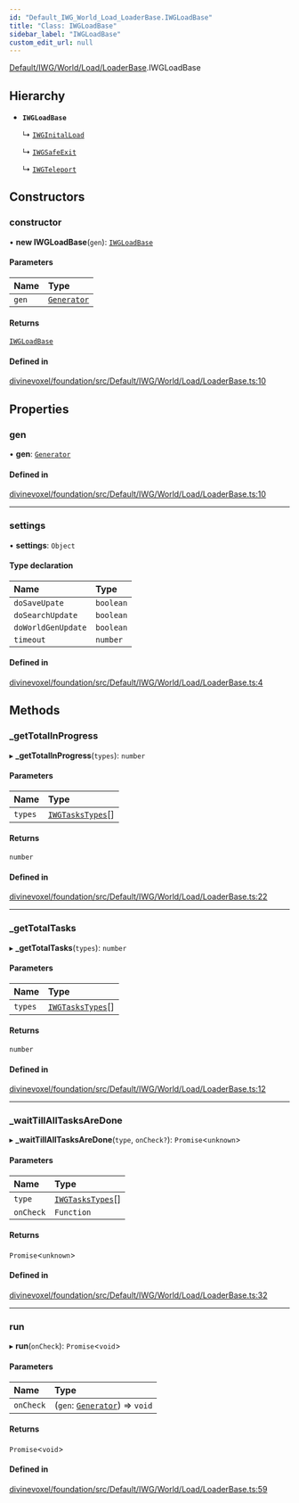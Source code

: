 ```yaml
---
id: "Default_IWG_World_Load_LoaderBase.IWGLoadBase"
title: "Class: IWGLoadBase"
sidebar_label: "IWGLoadBase"
custom_edit_url: null
---
```


[Default/IWG/World/Load/LoaderBase](../modules/Default_IWG_World_Load_LoaderBase.md).IWGLoadBase

## Hierarchy

- **`IWGLoadBase`**

  ↳ [`IWGInitalLoad`](Default_IWG_World_Load_InitLoad.IWGInitalLoad.md)

  ↳ [`IWGSafeExit`](Default_IWG_World_Load_SafeExit.IWGSafeExit.md)

  ↳ [`IWGTeleport`](Default_IWG_World_Load_Teleport.IWGTeleport.md)

## Constructors

### constructor

• **new IWGLoadBase**(`gen`): [`IWGLoadBase`](Default_IWG_World_Load_LoaderBase.IWGLoadBase.md)

#### Parameters

| Name | Type |
| :------ | :------ |
| `gen` | [`Generator`](Default_IWG_World_Classes_Generator.Generator.md) |

#### Returns

[`IWGLoadBase`](Default_IWG_World_Load_LoaderBase.IWGLoadBase.md)

#### Defined in

[divinevoxel/foundation/src/Default/IWG/World/Load/LoaderBase.ts:10](https://github.com/lucasdamianjohnson/DivineVoxelEngine/blob/596fa7391478620ed460dfb4856ff0a763b91c49/divinevoxel/foundation/src/Default/IWG/World/Load/LoaderBase.ts#L10)

## Properties

### gen

• **gen**: [`Generator`](Default_IWG_World_Classes_Generator.Generator.md)

#### Defined in

[divinevoxel/foundation/src/Default/IWG/World/Load/LoaderBase.ts:10](https://github.com/lucasdamianjohnson/DivineVoxelEngine/blob/596fa7391478620ed460dfb4856ff0a763b91c49/divinevoxel/foundation/src/Default/IWG/World/Load/LoaderBase.ts#L10)

___

### settings

• **settings**: `Object`

#### Type declaration

| Name | Type |
| :------ | :------ |
| `doSaveUpate` | `boolean` |
| `doSearchUpdate` | `boolean` |
| `doWorldGenUpdate` | `boolean` |
| `timeout` | `number` |

#### Defined in

[divinevoxel/foundation/src/Default/IWG/World/Load/LoaderBase.ts:4](https://github.com/lucasdamianjohnson/DivineVoxelEngine/blob/596fa7391478620ed460dfb4856ff0a763b91c49/divinevoxel/foundation/src/Default/IWG/World/Load/LoaderBase.ts#L4)

## Methods

### \_getTotalInProgress

▸ **_getTotalInProgress**(`types`): `number`

#### Parameters

| Name | Type |
| :------ | :------ |
| `types` | [`IWGTasksTypes`](../modules/Default_IWG_World_Types_IWG_types.md#iwgtaskstypes)[] |

#### Returns

`number`

#### Defined in

[divinevoxel/foundation/src/Default/IWG/World/Load/LoaderBase.ts:22](https://github.com/lucasdamianjohnson/DivineVoxelEngine/blob/596fa7391478620ed460dfb4856ff0a763b91c49/divinevoxel/foundation/src/Default/IWG/World/Load/LoaderBase.ts#L22)

___

### \_getTotalTasks

▸ **_getTotalTasks**(`types`): `number`

#### Parameters

| Name | Type |
| :------ | :------ |
| `types` | [`IWGTasksTypes`](../modules/Default_IWG_World_Types_IWG_types.md#iwgtaskstypes)[] |

#### Returns

`number`

#### Defined in

[divinevoxel/foundation/src/Default/IWG/World/Load/LoaderBase.ts:12](https://github.com/lucasdamianjohnson/DivineVoxelEngine/blob/596fa7391478620ed460dfb4856ff0a763b91c49/divinevoxel/foundation/src/Default/IWG/World/Load/LoaderBase.ts#L12)

___

### \_waitTillAllTasksAreDone

▸ **_waitTillAllTasksAreDone**(`type`, `onCheck?`): `Promise`\<`unknown`\>

#### Parameters

| Name | Type |
| :------ | :------ |
| `type` | [`IWGTasksTypes`](../modules/Default_IWG_World_Types_IWG_types.md#iwgtaskstypes)[] |
| `onCheck` | `Function` |

#### Returns

`Promise`\<`unknown`\>

#### Defined in

[divinevoxel/foundation/src/Default/IWG/World/Load/LoaderBase.ts:32](https://github.com/lucasdamianjohnson/DivineVoxelEngine/blob/596fa7391478620ed460dfb4856ff0a763b91c49/divinevoxel/foundation/src/Default/IWG/World/Load/LoaderBase.ts#L32)

___

### run

▸ **run**(`onCheck`): `Promise`\<`void`\>

#### Parameters

| Name | Type |
| :------ | :------ |
| `onCheck` | (`gen`: [`Generator`](Default_IWG_World_Classes_Generator.Generator.md)) => `void` |

#### Returns

`Promise`\<`void`\>

#### Defined in

[divinevoxel/foundation/src/Default/IWG/World/Load/LoaderBase.ts:59](https://github.com/lucasdamianjohnson/DivineVoxelEngine/blob/596fa7391478620ed460dfb4856ff0a763b91c49/divinevoxel/foundation/src/Default/IWG/World/Load/LoaderBase.ts#L59)
